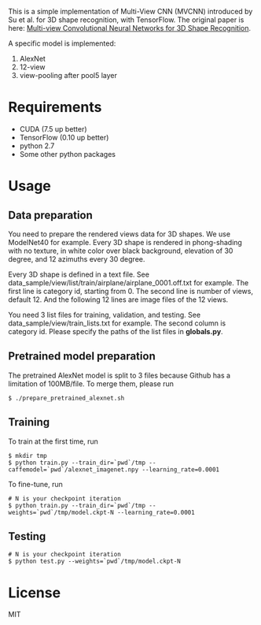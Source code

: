 This is a simple implementation of Multi-View CNN (MVCNN) introduced by Su et al. for 3D shape recognition, with TensorFlow. The original paper is here: [Multi-view Convolutional Neural Networks for 3D Shape Recognition](http://vis-www.cs.umass.edu/mvcnn/).

A specific model is implemented:

1. AlexNet
2. 12-view
3. view-pooling after pool5 layer

# Requirements

- CUDA (7.5 up better)
- TensorFlow (0.10 up better)
- python 2.7
- Some other python packages


# Usage

## Data preparation

You need to prepare the rendered views data for 3D shapes. We use ModelNet40 for example. Every 3D shape is rendered in phong-shading with no texture, in white color over black background, elevation of 30 degree, and 12 azimuths every 30 degree.

Every 3D shape is defined in a text file. See data\_sample/view/list/train/airplane/airplane_0001.off.txt for example. The first line is category id, starting from 0. The second line is number of views, default 12. And the following 12 lines are image files of the 12 views.

You need 3 list files for training, validation, and testing. See data\_sample/view/train_lists.txt for example. The second column is category id. Please specify the paths of the list files in **globals.py**.

## Pretrained model preparation

The pretrained AlexNet model is split to 3 files because Github has a limitation of 100MB/file. To merge them, please run

```
$ ./prepare_pretrained_alexnet.sh
```

## Training

To train at the first time, run

```
$ mkdir tmp
$ python train.py --train_dir=`pwd`/tmp --caffemodel=`pwd`/alexnet_imagenet.npy --learning_rate=0.0001
```

To fine-tune, run

```
# N is your checkpoint iteration
$ python train.py --train_dir=`pwd`/tmp --weights=`pwd`/tmp/model.ckpt-N --learning_rate=0.0001
```

## Testing

```
# N is your checkpoint iteration
$ python test.py --weights=`pwd`/tmp/model.ckpt-N
```

# License
MIT

